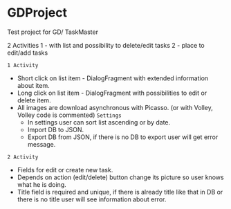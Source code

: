 # GDProject
Test project for GD/ TaskMaster

2 Activities
1 - with list and possibility to delete/edit tasks
2 - place to edit/add tasks


`1 Activity`
- Short click on list item - DialogFragment with extended information about item.
- Long click on list item - DialogFragment with possibilities to edit or delete item.
- All images are download asynchronous with Picasso. (or with Volley, Volley code is commented)
  `Settings`
  - In settings user can sort list ascending or by date.
  - Import DB to JSON.
  - Export DB from JSON, if there is no DB to export user will get error message.

`2 Activity`
- Fields for edit or create new task.
- Depends on action (edit/delete) button change its picture so user knows what he is doing.
- Title field is required and unique, if there is already title like that in DB or there is no title user will see information about error.

